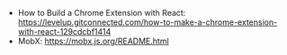 - How to Build a Chrome Extension with React: https://levelup.gitconnected.com/how-to-make-a-chrome-extension-with-react-129cdcbf1414
- MobX: https://mobx.js.org/README.html
